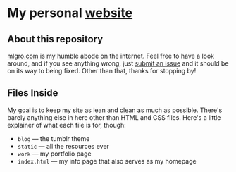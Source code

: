 # My personal [website](http://mlgrto.com)

## About this repository
[mlgro.com](http://mlgrto.com) is my humble abode on the internet. Feel free to have a look around, and if you see anything wrong, just [submit an issue](https://github.com/cjmlgrto/mlgrto.com/issues) and it should be on its way to being fixed. Other than that, thanks for stopping by!

## Files Inside
My goal is to keep my site as lean and clean as much as possible. There's barely anything else in here other than HTML and CSS files. Here's a little explainer of what each file is for, though:

- ``blog`` — the tumblr theme
- ``static`` — all the resources ever
- ``work`` — my portfolio page
- ``index.html`` — my info page that also serves as my homepage